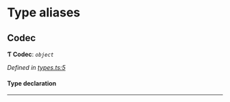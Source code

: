 

# Type aliases

<a id="codec"></a>

##  Codec

**Ƭ Codec**: *`object`*

*Defined in [types.ts:5](https://github.com/polkadot-js/common/blob/a358c8b/packages/trie-codec/src/types.ts#L5)*

#### Type declaration

___

